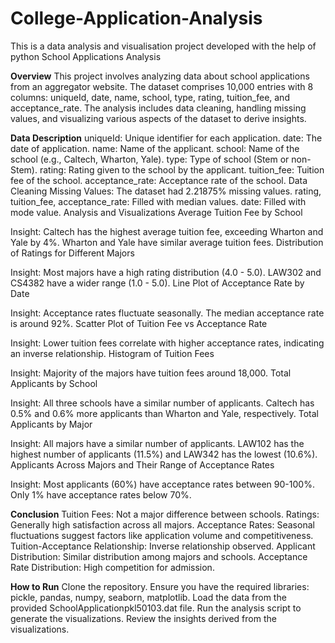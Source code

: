 # College-Application-Analysis
This is a data analysis and visualisation project developed with the help of python
School Applications Analysis


**Overview**
This project involves analyzing data about school applications from an aggregator website. The dataset comprises 10,000 entries with 8 columns: uniqueId, date, name, school, type, rating, tuition_fee, and acceptance_rate. The analysis includes data cleaning, handling missing values, and visualizing various aspects of the dataset to derive insights.


**Data Description**
uniqueId: Unique identifier for each application.
date: The date of application.
name: Name of the applicant.
school: Name of the school (e.g., Caltech, Wharton, Yale).
type: Type of school (Stem or non-Stem).
rating: Rating given to the school by the applicant.
tuition_fee: Tuition fee of the school.
acceptance_rate: Acceptance rate of the school.
Data Cleaning
Missing Values: The dataset had 2.21875% missing values.
rating, tuition_fee, acceptance_rate: Filled with median values.
date: Filled with mode value.
Analysis and Visualizations
Average Tuition Fee by School

Insight: Caltech has the highest average tuition fee, exceeding Wharton and Yale by 4%. Wharton and Yale have similar average tuition fees.
Distribution of Ratings for Different Majors

Insight: Most majors have a high rating distribution (4.0 - 5.0). LAW302 and CS4382 have a wider range (1.0 - 5.0).
Line Plot of Acceptance Rate by Date

Insight: Acceptance rates fluctuate seasonally. The median acceptance rate is around 92%.
Scatter Plot of Tuition Fee vs Acceptance Rate

Insight: Lower tuition fees correlate with higher acceptance rates, indicating an inverse relationship.
Histogram of Tuition Fees

Insight: Majority of the majors have tuition fees around 18,000.
Total Applicants by School

Insight: All three schools have a similar number of applicants. Caltech has 0.5% and 0.6% more applicants than Wharton and Yale, respectively.
Total Applicants by Major

Insight: All majors have a similar number of applicants. LAW102 has the highest number of applicants (11.5%) and LAW342 has the lowest (10.6%).
Applicants Across Majors and Their Range of Acceptance Rates

Insight: Most applicants (60%) have acceptance rates between 90-100%. Only 1% have acceptance rates below 70%.

**Conclusion**
Tuition Fees: Not a major difference between schools.
Ratings: Generally high satisfaction across all majors.
Acceptance Rates: Seasonal fluctuations suggest factors like application volume and competitiveness.
Tuition-Acceptance Relationship: Inverse relationship observed.
Applicant Distribution: Similar distribution among majors and schools.
Acceptance Rate Distribution: High competition for admission.


**How to Run**
Clone the repository.
Ensure you have the required libraries: pickle, pandas, numpy, seaborn, matplotlib.
Load the data from the provided SchoolApplicationpkl50103.dat file.
Run the analysis script to generate the visualizations.
Review the insights derived from the visualizations.
